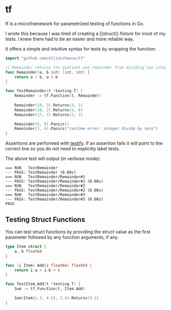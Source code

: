 # tf

tf is a microframework for parametrized testing of functions in Go.

I wrote this because I was tired of creating a []struct{} fixture for most of
my tests. I knew there had to be an easier and more reliable way.

It offers a simple and intuitive syntax for tests by wrapping the function:

```go
import "github.com/elliotchance/tf"

// Remainder returns the quotient and remainder from dividing two integers.
func Remainder(a, b int) (int, int) {
    return a / b, a % b
}

func TestRemainder(t *testing.T) {
    Remainder := tf.Function(t, Remainder)
    
    Remainder(10, 3).Returns(3, 1)
    Remainder(10, 2).Returns(5, 0)
    Remainder(17, 7).Returns(2, 3)

    Remainder(5, 0).Panics()
    Remainder(3, 0).Panics("runtime error: integer divide by zero")
}
```

Assertions are performed with [testify](https://github.com/stretchr/testify). If
an assertion fails it will point to the correct line so you do not need to
explicitly label tests.

The above test will output (in verbose mode):

```
=== RUN   TestRemainder
--- PASS: TestRemainder (0.00s)
=== RUN   TestRemainder/Remainder#1
--- PASS: TestRemainder/Remainder#1 (0.00s)
=== RUN   TestRemainder/Remainder#2
--- PASS: TestRemainder/Remainder#2 (0.00s)
=== RUN   TestRemainder/Remainder#3
--- PASS: TestRemainder/Remainder#3 (0.00s)
PASS
```

Testing Struct Functions
------------------------

You can test struct functions by providing the struct value as the first
parameter followed by any function arguments, if any.

```go
type Item struct {
    a, b float64
}

func (i Item) Add(c float64) float64 {
    return i.a + i.b + c
}

func TestItem_Add(t *testing.T) {
    Sum := tf.Function(t, Item.Add)

    Sum(Item{1.3, 4.5}, 3.4).Returns(9.2)
}
```
